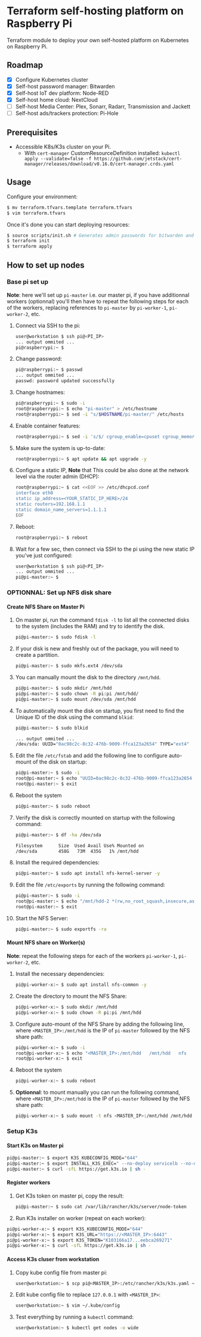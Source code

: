 # Terraform self-hosting platform on Raspberry Pi

Terraform module to deploy your own self-hosted platform on Kubernetes on Raspberry Pi.

## Roadmap

- [x] Configure Kubernetes cluster
- [x] Self-host password manager: Bitwarden
- [x] Self-host IoT dev platform: Node-RED
- [x] Self-host home cloud: NextCloud
- [ ] Self-host Media Center: Plex, Sonarr, Radarr, Transmission and Jackett
- [ ] Self-host ads/trackers protection: Pi-Hole

## Prerequisites

- Accessible K8s/K3s cluster on your Pi.
  - With `cert-manager` CustomResourceDefinition installed: `kubectl apply --validate=false -f https://github.com/jetstack/cert-manager/releases/download/v0.16.0/cert-manager.crds.yaml`

## Usage

Configure your environment:
```sh
$ mv terraform.tfvars.template terraform.tfvars
$ vim terraform.tfvars
```

Once it's done you can start deploying resources:
```sh
$ source scripts/init.sh # Generates admin passwords for bitwarden and nextcloud
$ terraform init
$ terraform apply
```

## How to set up nodes

### Base pi set up

**Note**: here we'll set up `pi-master` i.e. our master pi, if you have additionnal workers (optionnal) you'll then have to repeat the following steps for each of the workers, replacing references to `pi-master` by `pi-worker-1`, `pi-worker-2`, etc.

1. Connect via SSH to the pi:
    ```sh
    user@workstation $ ssh pi@<PI_IP>
    ... output ommited ...
    pi@raspberrypi:~ $
    ```
2. Change password:
    ```sh
    pi@raspberrypi:~ $ passwd
    ... output ommited ...
    passwd: password updated successfully
    ```
3. Change hostnames:
    ```sh
    pi@raspberrypi:~ $ sudo -i
    root@raspberrypi:~ $ echo "pi-master" > /etc/hostname
    root@raspberrypi:~ $ sed -i "s/$HOSTNAME/pi-master/" /etc/hosts
    ```
4. Enable container features:
    ```sh
    root@raspberrypi:~ $ sed -i 's/$/ cgroup_enable=cpuset cgroup_memory=1 cgroup_enable=memory/' /boot/cmdline.txt
    ```
5. Make sure the system is up-to-date:
    ```sh
    root@raspberrypi:~ $ apt update && apt upgrade -y
    ```
6. Configure a static IP, **Note** that This could be also done at the network level via the router admin (DHCP):
    ```sh
    root@raspberrypi:~ $ cat <<EOF >> /etc/dhcpcd.conf
    interface eth0
    static ip_address=<YOUR_STATIC_IP_HERE>/24
    static routers=192.168.1.1
    static domain_name_servers=1.1.1.1
    EOF
    ```
7. Reboot:
    ```sh
    root@raspberrypi:~ $ reboot
    ```
8. Wait for a few sec, then connect via SSH to the pi using the new static IP you've just configured:
    ```sh
    user@workstation $ ssh pi@<PI_IP>
    ... output ommited ...
    pi@pi-master:~ $ 
    ```

### OPTIONNAL: Set up NFS disk share

#### Create NFS Share on Master Pi

1. On master pi, run the command `fdisk -l` to list all the connected disks to the system (includes the RAM) and try to identify the disk.
    ```sh
    pi@pi-master:~ $ sudo fdisk -l
    ```
2. If your disk is new and freshly out of the package, you will need to create a partition.
    ```sh
    pi@pi-master:~ $ sudo mkfs.ext4 /dev/sda 
    ```
3. You can manually mount the disk to the directory `/mnt/hdd`.
    ```sh
    pi@pi-master:~ $ sudo mkdir /mnt/hdd
    pi@pi-master:~ $ sudo chown -R pi:pi /mnt/hdd/
    pi@pi-master:~ $ sudo mount /dev/sda /mnt/hdd
    ```
4. To automatically mount the disk on startup, you first need to find the Unique ID of the disk using the command `blkid`:
    ```sh
    pi@pi-master:~ $ sudo blkid

    ... output ommited ...
    /dev/sda: UUID="0ac98c2c-8c32-476b-9009-ffca123a2654" TYPE="ext4"
    ```
5. Edit the file `/etc/fstab` and add the following line to configure auto-mount of the disk on startup:
    ```sh
    pi@pi-master:~ $ sudo -i
    root@pi-master:~ $ echo "UUID=0ac98c2c-8c32-476b-9009-ffca123a2654 /mnt/hdd ext4 defaults 0 0" >> /etc/fstab
    root@pi-master:~ $ exit
    ```
6. Reboot the system
    ```sh
    pi@pi-master:~ $ sudo reboot
    ```
7. Verify the disk is correctly mounted on startup with the following command:
    ```sh
    pi@pi-master:~ $ df -ha /dev/sda

    Filesystem      Size  Used Avail Use% Mounted on
    /dev/sda        458G   73M  435G   1% /mnt/hdd
    ```
8. Install the required dependencies:
    ```sh
    pi@pi-master:~ $ sudo apt install nfs-kernel-server -y
    ```
9. Edit the file `/etc/exports` by running the following command:
    ```sh
    pi@pi-master:~ $ sudo -i
    root@pi-master:~ $ echo "/mnt/hdd-2 *(rw,no_root_squash,insecure,async,no_subtree_check,anonuid=1000,anongid=1000)" >> /etc/exports
    root@pi-master:~ $ exit
    ```
10. Start the NFS Server:
    ```sh
    pi@pi-master:~ $ sudo exportfs -ra
    ```

#### Mount NFS share on Worker(s)

**Note**: repeat the following steps for each of the workers `pi-worker-1`, `pi-worker-2`, etc.

1. Install the necessary dependencies:
    ```sh
    pi@pi-worker-x:~ $ sudo apt install nfs-common -y
    ```
2. Create the directory to mount the NFS Share:
    ```sh
    pi@pi-worker-x:~ $ sudo mkdir /mnt/hdd
    pi@pi-worker-x:~ $ sudo chown -R pi:pi /mnt/hdd
    ```
3. Configure auto-mount of the NFS Share by adding the following line, where `<MASTER_IP>:/mnt/hdd` is the IP of `pi-master` followed by the NFS share path:
    ```sh
    pi@pi-worker-x:~ $ sudo -i
    root@pi-worker-x:~ $ echo "<MASTER_IP>:/mnt/hdd   /mnt/hdd   nfs    rw  0  0" >> /etc/fstab
    root@pi-worker-x:~ $ exit
    ```
4. Reboot the system
    ```sh
    pi@pi-worker-x:~ $ sudo reboot
    ```
5. **Optionnal**: to mount manually you can run the following command, where `<MASTER_IP>:/mnt/hdd` is the IP of `pi-master` followed by the NFS share path:
    ```sh
    pi@pi-worker-x:~ $ sudo mount -t nfs <MASTER_IP>:/mnt/hdd /mnt/hdd
    ```

### Setup K3s

#### Start K3s on Master pi

```sh
pi@pi-master:~ $ export K3S_KUBECONFIG_MODE="644"
pi@pi-master:~ $ export INSTALL_K3S_EXEC=" --no-deploy servicelb --no-deploy traefik"
pi@pi-master:~ $ curl -sfL https://get.k3s.io | sh -
```

#### Register workers

1. Get K3s token on master pi, copy the result:
    ```sh
    pi@pi-master:~ $ sudo cat /var/lib/rancher/k3s/server/node-token
    ```
2. Run K3s installer on worker (repeat on each worker):
```sh
pi@pi-worker-x:~ $ export K3S_KUBECONFIG_MODE="644"
pi@pi-worker-x:~ $ export K3S_URL="https://<MASTER_IP>:6443"
pi@pi-worker-x:~ $ export K3S_TOKEN="K103166a17...eebca269271"
pi@pi-worker-x:~ $ curl -sfL https://get.k3s.io | sh -
```

#### Access K3s cluser from workstation

1. Copy kube config file from master pi:
    ```sh
    user@workstation:~ $ scp pi@<MASTER_IP>:/etc/rancher/k3s/k3s.yaml ~/.kube/config
    ```
2. Edit kube config file to replace `127.0.0.1` with `<MASTER_IP>`:
    ```sh
    user@workstation:~ $ vim ~/.kube/config
    ```
3. Test everything by running a `kubectl` command:
    ```sh
    user@workstation:~ $ kubectl get nodes -o wide
    ```
